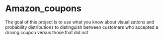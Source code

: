 # Amazon_coupons
The goal of this project is to use what you know about visualizations and probability distributions to distinguish between customers who accepted a driving coupon versus those that did not
